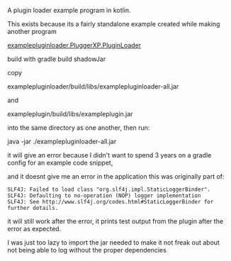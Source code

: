 A plugin loader example program in kotlin.

This exists because its a fairly standalone example created while making another program

[examplepluginloader.PluggerXP.PluginLoader](examplepluginloader/src/main/kotlin/examplepluginloader/PluggerXP/PluginLoader.kt)

build with gradle build shadowJar

copy 

examplepluginloader/build/libs/examplepluginloader-all.jar

and

exampleplugin/build/libs/exampleplugin.jar

into the same directory as one another, then run: 

java -jar ./examplepluginloader-all.jar

it will give an error because I didn't want to spend 3 years on a gradle config for an example code snippet, 

and it doesnt give me an error in the application this was originally part of: 

```
SLF4J: Failed to load class "org.slf4j.impl.StaticLoggerBinder".
SLF4J: Defaulting to no-operation (NOP) logger implementation
SLF4J: See http://www.slf4j.org/codes.html#StaticLoggerBinder for further details.
```

it will still work after the error, it prints test output from the plugin after the error as expected.

I was just too lazy to import the jar needed to make it not freak out about not being able to log without the proper dependencies
